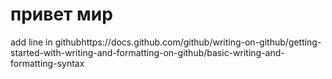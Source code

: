 # привет мир

add line in githubhttps://docs.github.com/github/writing-on-github/getting-started-with-writing-and-formatting-on-github/basic-writing-and-formatting-syntax

